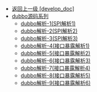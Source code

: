 - [返回上一级 [develop_doc]](txz-note/develop_doc/)
- [dubbo源码系列](txz-note/develop_doc/dubbo源码系列/)
  - [dubbo解析-1(SPI解析1)](txz-note/develop_doc/dubbo源码系列/dubbo解析-1(SPI解析1).md)
  - [dubbo解析-2(SPI解析2)](txz-note/develop_doc/dubbo源码系列/dubbo解析-2(SPI解析2).md)
  - [dubbo解析-3(SPI解析3)](txz-note/develop_doc/dubbo源码系列/dubbo解析-3(SPI解析3).md)
  - [dubbo解析-4(接口暴露解析1)](txz-note/develop_doc/dubbo源码系列/dubbo解析-4(接口暴露解析1).md)
  - [dubbo解析-5(接口暴露解析2)](txz-note/develop_doc/dubbo源码系列/dubbo解析-5(接口暴露解析2).md)
  - [dubbo解析-6(接口暴露解析3)](txz-note/develop_doc/dubbo源码系列/dubbo解析-6(接口暴露解析3).md)
  - [dubbo解析-7(接口暴露解析4)](txz-note/develop_doc/dubbo源码系列/dubbo解析-7(接口暴露解析4).md)
  - [dubbo解析-8(接口暴露解析5)](txz-note/develop_doc/dubbo源码系列/dubbo解析-8(接口暴露解析5).md)
  - [dubbo解析-9(接口暴露解析6)](txz-note/develop_doc/dubbo源码系列/dubbo解析-9(接口暴露解析6).md)
